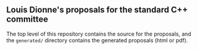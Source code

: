 ## Louis Dionne's proposals for the standard C++ committee

The top level of this repository contains the source for the proposals, and
the `generated/` directory contains the generated proposals (html or pdf).
